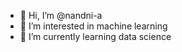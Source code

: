 - 👋 Hi, I’m @nandni-a
- 👀 I’m interested in machine learning
- 🌱 I’m currently learning data science


